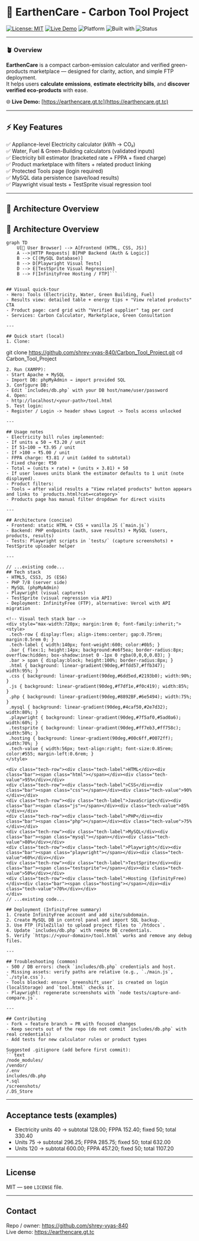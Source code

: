 # 🌿 EarthenCare - Carbon Tool Project

[![License: MIT](https://img.shields.io/badge/License-MIT-green.svg)](./LICENSE)
[![Live Demo](https://img.shields.io/badge/demo-earthencare.gt.tc-brightgreen)](https://earthencare.gt.tc)
![Platform](https://img.shields.io/badge/platform-Web-lightgrey)
![Built with](https://img.shields.io/badge/Built%20with-HTML%2C%20CSS%2C%20JS%2C%20PHP-blue)
![Status](https://img.shields.io/badge/status-Active-success)

---

### 🪴 Overview

**EarthenCare** is a compact carbon-emission calculator and verified green-products marketplace — designed for clarity, action, and simple FTP deployment.  
It helps users **calculate emissions**, **estimate electricity bills**, and **discover verified eco-products** with ease.

🌐 **Live Demo:** [https://earthencare.gt.tc](https://earthencare.gt.tc)

---

## ⚡ Key Features
✅ Appliance-level Electricity calculator (kWh → CO₂)  
✅ Water, Fuel & Green-Building calculators (validated inputs)  
✅ Electricity bill estimator (bracketed rate + FPPA + fixed charge)  
✅ Product marketplace with filters + related product linking  
✅ Protected Tools page (login required)  
✅ MySQL data persistence (save/load results)  
✅ Playwright visual tests + TestSprite visual regression tool  

---

## 🧩 Architecture Overview

## 🧩 Architecture Overview

```mermaid
graph TD
    U[🧑 User Browser] --> A[Frontend (HTML, CSS, JS)]
    A -->|HTTP Requests| B[PHP Backend (Auth & Logic)]
    B --> C[(MySQL Database)]
    B --> D[Playwright Visual Tests]
    D --> E[TestSprite Visual Regression]
    B --> F[InfinityFree Hosting / FTP]```


## Visual quick‑tour
- Hero: Tools (Electricity, Water, Green Building, Fuel)  
- Results view: detailed table + energy tips + "View related products" CTA  
- Product page: card grid with "Verified supplier" tag per card  
- Services: Carbon Calculator, Marketplace, Green Consultation

---

## Quick start (local)
1. Clone:
   ```
   git clone https://github.com/shrey-vyas-840/Carbon_Tool_Project.git
   cd Carbon_Tool_Project
   ```
2. Run (XAMPP):
   - Start Apache + MySQL
   - Import DB: phpMyAdmin → import provided SQL
3. Configure DB:
   - Edit `includes/db.php` with your DB host/name/user/password
4. Open:
   - http://localhost/<your-path>/tool.html
5. Test login:
   - Register / Login -> header shows Logout -> Tools access unlocked

---

## Usage notes
- Electricity bill rules implemented:
  - If units ≤ 50 → ₹3.20 / unit
  - If 51–100 → ₹3.95 / unit
  - If >100 → ₹5.00 / unit
  - FPPA charge: ₹3.81 / unit (added to subtotal)
  - Fixed charge: ₹50
  - Total = (units × rate) + (units × 3.81) + 50
- If user leaves units blank the estimator defaults to 1 unit (note displayed).
- Product filters:
  - Tools → after valid results a "View related products" button appears and links to `products.html?cat=<category>`
  - Products page has manual filter dropdown for direct visits

---

## Architecture (concise)
- Frontend: static HTML + CSS + vanilla JS (`main.js`)  
- Backend: PHP endpoints (auth, save results) + MySQL (users, products, results)  
- Tests: Playwright scripts in `tests/` (capture screenshots) + TestSprite uploader helper

---

// ...existing code...
## Tech stack
- HTML5, CSS3, JS (ES6)
- PHP 7/8 (server side)
- MySQL (phpMyAdmin)
- Playwright (visual captures)
- TestSprite (visual regression via API)
- Deployment: InfinityFree (FTP), alternative: Vercel with API migration

<!-- Visual tech stack bar -->
<div style="max-width:720px; margin:1rem 0; font-family:inherit;">
  <style>
    .tech-row { display:flex; align-items:center; gap:0.75rem; margin:0.5rem 0; }
    .tech-label { width:140px; font-weight:600; color:#0b5; }
    .bar { flex:1; height:14px; background:#e6f5ea; border-radius:8px; overflow:hidden; box-shadow:inset 0 -1px 0 rgba(0,0,0,0.03); }
    .bar > span { display:block; height:100%; border-radius:8px; }
    .html { background: linear-gradient(90deg,#ffdd57,#ffb347); width:95%; }
    .css { background: linear-gradient(90deg,#6dd5ed,#2193b0); width:90%; }
    .js { background: linear-gradient(90deg,#f7df1e,#f0c419); width:85%; }
    .php { background: linear-gradient(90deg,#8892BF,#6e5494); width:75%; }
    .mysql { background: linear-gradient(90deg,#4caf50,#2e7d32); width:80%; }
    .playwright { background: linear-gradient(90deg,#7f5af0,#5ad0a6); width:60%; }
    .testsprite { background: linear-gradient(90deg,#ff7eb3,#ff758c); width:50%; }
    .hosting { background: linear-gradient(90deg,#00c6ff,#0072ff); width:70%; }
    .tech-value { width:56px; text-align:right; font-size:0.85rem; color:#555; margin-left:0.6rem; }
  </style>

  <div class="tech-row"><div class="tech-label">HTML</div><div class="bar"><span class="html"></span></div><div class="tech-value">95%</div></div>
  <div class="tech-row"><div class="tech-label">CSS</div><div class="bar"><span class="css"></span></div><div class="tech-value">90%</div></div>
  <div class="tech-row"><div class="tech-label">JavaScript</div><div class="bar"><span class="js"></span></div><div class="tech-value">85%</div></div>
  <div class="tech-row"><div class="tech-label">PHP</div><div class="bar"><span class="php"></span></div><div class="tech-value">75%</div></div>
  <div class="tech-row"><div class="tech-label">MySQL</div><div class="bar"><span class="mysql"></span></div><div class="tech-value">80%</div></div>
  <div class="tech-row"><div class="tech-label">Playwright</div><div class="bar"><span class="playwright"></span></div><div class="tech-value">60%</div></div>
  <div class="tech-row"><div class="tech-label">TestSprite</div><div class="bar"><span class="testsprite"></span></div><div class="tech-value">50%</div></div>
  <div class="tech-row"><div class="tech-label">Hosting (InfinityFree)</div><div class="bar"><span class="hosting"></span></div><div class="tech-value">70%</div></div>
</div>
// ...existing code...

## Deployment (InfinityFree summary)
1. Create InfinityFree account and add site/subdomain.
2. Create MySQL DB in control panel and import SQL backup.
3. Use FTP (FileZilla) to upload project files to `/htdocs`.
4. Update `includes/db.php` with remote DB credentials.
5. Verify `https://<your-domain>/tool.html` works and remove any debug files.

---

## Troubleshooting (common)
- 500 / DB errors: check `includes/db.php` credentials and host.
- Missing assets: verify paths are relative (e.g., `./main.js`, `./style.css`).
- Tools blocked: ensure `greenshift_user` is created on login (localStorage) and `tool.html` checks it.
- Playwright: regenerate screenshots with `node tests/capture-and-compare.js`.

---

## Contributing
- Fork → feature branch → PR with focused changes
- Keep secrets out of the repo (do not commit `includes/db.php` with real credentials)
- Add tests for new calculator rules or product types

Suggested .gitignore (add before first commit):
```text
/node_modules/
/vendor/
/.env
includes/db.php
*.sql
/screenshots/
/.DS_Store
```

---

## Acceptance tests (examples)
- Electricity units 40 → subtotal 128.00; FPPA 152.40; fixed 50; total 330.40  
- Units 75 → subtotal 296.25; FPPA 285.75; fixed 50; total 632.00  
- Units 120 → subtotal 600.00; FPPA 457.20; fixed 50; total 1107.20

---

## License
MIT — see `LICENSE` file.

---

## Contact
Repo / owner: https://github.com/shrey-vyas-840  
Live demo: https://earthencare.gt.tc

